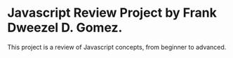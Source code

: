 # Javascript Review Project by Frank Dweezel D. Gomez.
This project is a review of Javascript concepts, from beginner to advanced.
